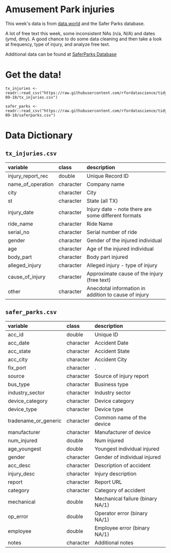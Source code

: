 # Amusement Park injuries

This week's data is from [data.world](https://data.world/amillerbernd/texas-amusement-park-accidents/workspace/file?filename=Amusement-Park-Injuries-xlsxCleaned.xls) and the Safer Parks database.

A lot of free text this week, some inconsistent NAs (n/a, N/A) and dates (ymd, dmy). A good chance to do some data cleaning and then take a look at frequency, type of injury, and analyze free text.

Additional data can be found at [SaferParks Database](https://saferparksdata.org/downloads)

# Get the data!

```
tx_injuries <- readr::read_csv("https://raw.githubusercontent.com/rfordatascience/tidytuesday/master/data/2019/2019-09-10/tx_injuries.csv")

safer_parks <- readr::read_csv("https://raw.githubusercontent.com/rfordatascience/tidytuesday/master/data/2019/2019-09-10/saferparks.csv")

```

# Data Dictionary

## `tx_injuries.csv`

|variable          |class     |description |
|:-----------------|:---------|:-----------|
|injury_report_rec |double    | Unique Record ID |
|name_of_operation |character | Company name |
|city              |character | City |
|st                |character | State (all TX) |
|injury_date       |character | Injury date - note there are some different formats |
|ride_name         |character | Ride Name |
|serial_no         |character | Serial number of ride |
|gender            |character | Gender of the injured individual |
|age               |character | Age of the injured individual |
|body_part         |character | Body part injured |
|alleged_injury    |character | Alleged injury - type of injury |
|cause_of_injury   |character | Approximate cause of the injury (free text) |
|other             |character | Anecdotal information in addition to cause of injury |

## `safer_parks.csv`

|variable             |class     |description |
|:--------------------|:---------|:-----------|
|acc_id               |double    | Unique ID |
|acc_date             |character | Accident Date |
|acc_state            |character | Accident State |
|acc_city             |character | Accident City |
|fix_port             |character |.           |
|source               |character | Source of injury report |
|bus_type             |character | Business type |
|industry_sector      |character | Industry sector |
|device_category      |character | Device category |
|device_type          |character | Device type |
|tradename_or_generic |character | Common name of the device |
|manufacturer         |character | Manufacturer of device |
|num_injured          |double    | Num injured |
|age_youngest         |double    | Youngest individual injured |
|gender               |character | Gender of individual injured |
|acc_desc             |character | Description of accident |
|injury_desc          |character | Injury description |
|report               |character | Report URL |
|category             |character | Category of accident |
|mechanical           |double    | Mechanical failure (binary NA/1) |
|op_error             |double    | Operator error (binary NA/1)|
|employee             |double    | Employee error (binary NA/1)|
|notes                |character | Additional notes| 
